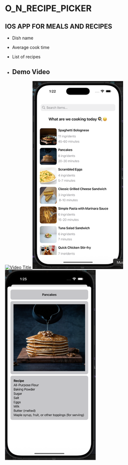 # O_N_RECIPE_PICKER

## IOS APP FOR MEALS AND RECIPES

* Dish name
* Average cook time
* List of recipes

* ## Demo Video


<a href="https://youtu.be/bdnvQeJmWLA">
  <img src="https://img.youtube.com/vi/bdnvQeJmWLA/maxresdefault.jpg" alt="Video Title" width="500" />
</a>

<img src="https://github.com/Kristen-Gallant/O_N_Recipe_Picker/blob/5c09df0c9e504365d03725726d9c73f7660023dc/O_N_RECIPE_PICKER.png" alt="Alt Text" width="300" />
<img src="https://github.com/Kristen-Gallant/O_N_Recipe_Picker/blob/814b8c846ce5d993fec6405dbaa7422344336d2a/O_N_RECIPE_PICKER_01.png
" alt="Alt Text" width="300" />






